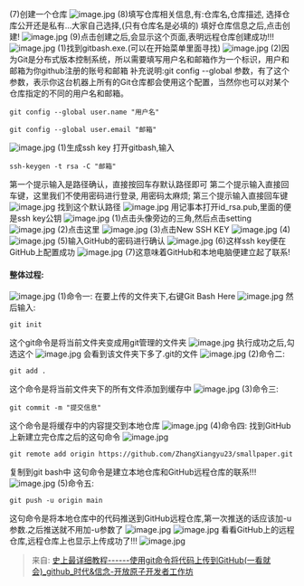 

(7)创建一个仓库
![image.jpg](../images/fd7a1c419f35621fecad474c85c7e1b2.png)
(8)填写仓库相关信息,有:仓库名,仓库描述,
选择仓库公开还是私有…大家自己选择,(只有仓库名是必填的)
填好仓库信息之后,点击创建!
![image.jpg](../images/3465a021b31430f620597cf6689e78f3.png)
(9)点击创建之后,会显示这个页面,表明远程仓库创建成功!!!
![image.jpg](../images/f5c970ff8bdda58f33064b31027374d1.png)
(1)找到gitbash.exe.(可以在开始菜单里面寻找)
![image.jpg](../images/0619f0b785b07bf1dfc01533286b9b7c.png)
(2)因为Git是分布式版本控制系统，所以需要填写用户名和邮箱作为一个标识，用户和邮箱为你github注册的账号和邮箱
补充说明:git config --global 参数，有了这个参数，表示你这台机器上所有的Git仓库都会使用这个配置，当然你也可以对某个仓库指定的不同的用户名和邮箱。
```
git config --global user.name "用户名"

```
```
git config --global user.email "邮箱"

```
![image.jpg](../images/d174e48dac6423bdea8c9afd7eb86dfc.png)
(1)生成ssh key
打开gitbash,输入
```
ssh-keygen -t rsa -C "邮箱"

```
第一个提示输入是路径确认，直接按回车存默认路径即可
第二个提示输入直接回车键，这里我们不使用密码进行登录, 用密码太麻烦;
第三个提示输入直接回车键
![image.jpg](../images/ea765839769f7f5d2890d53e0d3c8765.png)
找到这个默认路径
![image.jpg](../images/86a7c00034ee0af40733e5e91166f164.png)
用记事本打开id_rsa.pub,里面的便是ssh key公钥
![image.jpg](../images/8c32b46f07ddd3859464adca4e84c984.png)
(1)点击头像旁边的三角,然后点击setting
![image.jpg](../images/8407664c54ed1cdd2a1478794cf4f76a.png)
(2)点击这里
![image.jpg](../images/cc48afe67e2d6d94f0026cf70a02acec.png)
(3)点击New SSH KEY
![image.jpg](../images/e162edf45d41c6dcde63ab43aef55c15.png)
(4)
![image.jpg](../images/4edf9cecabc2b1567fcd3837ab123743.png)
(5)输入GitHub的密码进行确认
![image.jpg](../images/e8889bda99ad8a0a5ab378f22809d560.png)
(6)这样ssh key便在GitHub上配置成功
![image.jpg](../images/6da0c5a5d7222d9519ae4af2b1cb8073.png)
(7)这意味着GitHub和本地电脑便建立起了联系!
#### 整体过程:
![image.jpg](../images/4e4eed181489e4e397684fe3b317855e.png)
(1)命令一:
在要上传的文件夹下,右键Git Bash Here
![image.jpg](../images/07e495756d8f091383dd1ace225bc13b.png)
然后输入:
```
git init

```
这个git命令是将当前文件夹变成用git管理的文件夹
![image.jpg](../images/1ca513246d7eb3dce2131a765c33c79b.png)
执行成功之后,勾选这个
![image.jpg](../images/20b8ba87ac0d01d99667401a9d62e8ea.png)
会看到该文件夹下多了.git的文件
![image.jpg](../images/8544289e4b1f1c6ab4dd53a867576d01.png)
(2)命令二:
```
git add .

```
这个命令是将当前文件夹下的所有文件添加到缓存中
![image.jpg](../images/8080df0efbed47441680bb71c70c18f2.png)
(3)命令三:
```
git commit -m "提交信息"

```
这个命令是将缓存中的内容提交到本地仓库
![image.jpg](../images/62bfeb5bac84460e7be75e6c55093f42.png)
(4)命令四:
找到GitHub上新建立完仓库之后的这句命令
![image.jpg](../images/130c6ca3867c16628c9c4d5f38dd2ff7.png)
```
git remote add origin https://github.com/ZhangXiangyu23/smallpaper.git

```
复制到git bash中
这句命令是建立本地仓库和GitHub远程仓库的联系!!!
![image.jpg](../images/7a09637b785ba1a3f81f9abb7e91e834.png)
(5)命令五:
```
git push -u origin main

```
这句命令是将本地仓库中的代码推送到GitHub远程仓库,第一次推送的话应该加-u参数.之后推送就不用加-u参数了
![image.jpg](../images/7fd5cad77fdfa33bab453e00d024205c.png)
![image.jpg](../images/0a446351926555b964fe01bcc676cd2d.png)
看看GitHub上的远程仓库,远程仓库上也显示上传成功了!!!
![image.jpg](../images/5f746f2964f3053378f55348d7d10a84.png)

> 来自: [史上最详细教程------使用git命令将代码上传到GitHub(一看就会)_github_时代&信念-开放原子开发者工作坊](https://openatomworkshop.csdn.net/6604e0ff1a836825ed7a28b9.html?dp_token=eyJ0eXAiOiJKV1QiLCJhbGciOiJIUzI1NiJ9.eyJpZCI6Nzk5MDk0LCJleHAiOjE3MTI4NDg5NzksImlhdCI6MTcxMjI0NDE3OSwidXNlcm5hbWUiOiJ3ZWl4aW5fNzQzMTM1OTIifQ._b7iCLzSYCr0y6fWXCGxraJJ5ERl06UBZ-_rbZk1t_o)

